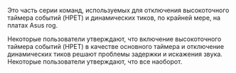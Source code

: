 
Это часть серии команд, используемых для отключения высокоточного таймера событий (HPET) и динамических тиков, по крайней мере, на платах Asus rog.

Некоторые пользователи утверждают, что включение высокоточного таймера событий (HPET) в качестве основного таймера и отключение динамических тиков решают проблемы задержки и искажения звука. Некоторые пользователи утверждают, что все наоборот.
